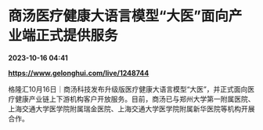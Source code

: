 # 商汤医疗健康大语言模型“大医”面向产业端正式提供服务

**2023-10-16 04:41**

**https://www.gelonghui.com/live/1248744**

格隆汇10月16日｜商汤科技发布升级版医疗健康大语言模型“大医”，并正式面向医疗健康产业链上下游机构客户开放服务。目前，商汤已与郑州大学第一附属医院、上海交通大学医学院附属瑞金医院、上海交通大学医学院附属新华医院等机构开展合作。